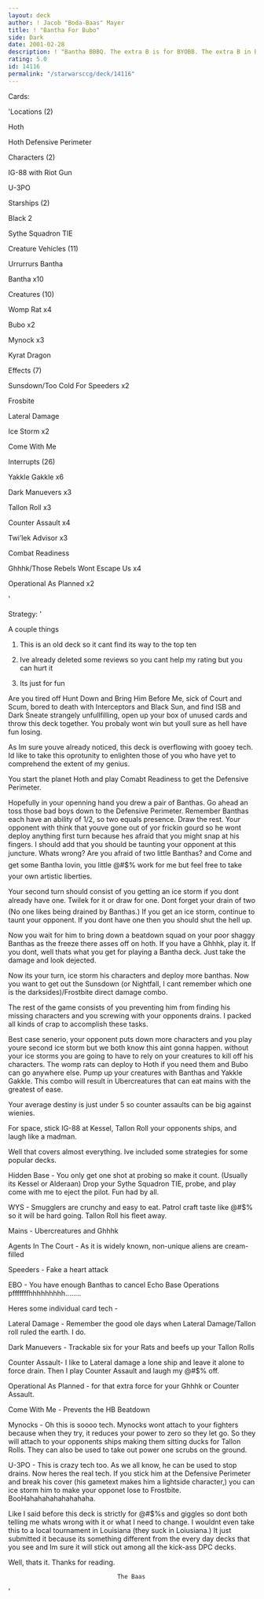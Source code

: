 ```yaml
---
layout: deck
author: ! Jacob "Boda-Baas" Mayer
title: ! "Bantha For Bubo"
side: Dark
date: 2001-02-28
description: ! "Bantha BBBQ. The extra B is for BYOBB. The extra B in BYOB is just a typo."
rating: 5.0
id: 14116
permalink: "/starwarsccg/deck/14116"
---
```

Cards: 

'Locations (2)

 Hoth

 Hoth Defensive Perimeter


Characters (2)

 IG-88 with Riot Gun

 U-3PO


Starships (2)

 Black 2

 Sythe Squadron TIE


Creature Vehicles (11)

 Urrurrurs Bantha

 Bantha x10


Creatures (10)

 Womp Rat x4

 Bubo x2

 Mynock x3

 Kyrat Dragon


Effects (7)

 Sunsdown/Too Cold For Speeders x2

 Frosbite

 Lateral Damage

 Ice Storm x2

 Come With Me


Interrupts (26)

 Yakkle Gakkle x6

 Dark Manuevers x3

 Tallon Roll x3

 Counter Assault x4

 Twi’lek Advisor x3

 Combat Readiness

 Ghhhk/Those Rebels Wont Escape Us x4

 Operational As Planned x2


'

Strategy: '

A couple things 

1. This is an old deck so it cant find its way to the top ten

2. Ive already deleted some reviews so you cant help my rating but you can hurt it

3. Its just for fun


Are you tired off Hunt Down and Bring Him Before Me, sick of Court and Scum, bored to death with Interceptors and Black Sun, and find ISB and Dark Sneate strangely unfullfilling, open up your box of unused cards and throw this deck together.  You probaly wont win but youll sure as hell have fun losing.


As Im sure youve already noticed, this deck is overflowing with gooey tech.  Id like to take this oprotunity to enlighten those of you who have yet to comprehend the extent of my genius.


You start the planet Hoth and play Comabt Readiness to get the Defensive Perimeter.


Hopefully in your openning hand you drew a pair of Banthas.  Go ahead an toss those bad boys down to the Defensive Perimeter. Remember Banthas each have an ability of 1/2, so two equals presence. Draw the rest.  Your opponent with think that youve gone out of yor frickin gourd so he wont deploy anything first turn because hes afraid that you might snap at his fingers.  I should add that you should be taunting your opponent at this juncture.  Whats wrong? Are you afraid of two little Banthas? and Come and get some Bantha lovin, you little @#$% work for me but feel free to take your own artistic liberties.  


Your second turn should consist of you getting an ice storm if you dont already have one.  Twilek for it or draw for one.  Dont forget your drain of two (No one likes being drained by Banthas.)  If you get an ice storm, continue to taunt your opponent.  If you dont have one then you should shut the hell up.


Now you wait for him to bring down a beatdown squad on your poor shaggy Banthas as the freeze there asses off on hoth.  If you have a Ghhhk, play it.  If you dont, well thats what you get for playing a Bantha deck.  Just take the damage and look dejected. 


Now its your turn, ice storm his characters and deploy more banthas.  Now you want to get out the Sunsdown (or Nightfall, I cant remember which one is the darksides)/Frostbite direct damage combo.  


The rest of the game consists of you preventing him from finding his missing characters and you screwing with your opponents drains.  I packed all kinds of crap to accomplish these tasks.


Best case senerio, your opponent puts down more characters and you play youre second ice storm but we both know this aint gonna happen.  without your ice storms you are going to have to rely on your creatures to kill off his characters.  The womp rats can deploy to Hoth if you need them and Bubo can go anywhere else.  Pump up your creatures with Banthas and Yakkle Gakkle.  This combo will result in Ubercreatures that can eat mains with the greatest of ease. 


Your average destiny is just under 5 so counter assaults can be big against wienies.


For space, stick IG-88 at Kessel, Tallon Roll your opponents ships, and laugh like a madman. 


Well that covers almost everything. Ive included some strategies for some popular decks.


Hidden Base - You only get one shot at probing so make it count. (Usually its Kessel or Alderaan) Drop your Sythe Squadron TIE, probe, and play come with me to eject the pilot.  Fun had by all.


WYS - Smugglers are crunchy and easy to eat.  Patrol craft taste like @#$% so it will be hard going.  Tallon Roll his fleet away.


Mains - Ubercreatures and Ghhhk


Agents In The Court - As it is widely known, non-unique aliens are cream-filled 


Speeders - Fake a heart attack  


EBO - You have enough Banthas to cancel Echo Base Operations pfffffffhhhhhhhhh........


Heres some individual card tech -


Lateral Damage - Remember the good ole days when Lateral Damage/Tallon roll ruled the earth. I do.


Dark Manuevers - Trackable six for your Rats and beefs up your Tallon Rolls


Counter Assault- I like to Lateral damage a lone ship and leave it alone to force drain. Then I play Counter Assault and laugh my @#$% off.


Operational As Planned - for that extra force for your Ghhhk or Counter Assault.


Come With Me - Prevents the HB Beatdown


Mynocks - Oh this is soooo tech.  Mynocks wont attach to your fighters because when they try, it reduces your power to zero so they let go.  So they will attach to your opponents ships making them sitting ducks for Tallon Rolls.  They can also be used to take out power one scrubs on the ground.


U-3PO - This is crazy tech too.  As we all know, he can be used to stop drains.  Now heres the real tech.  If you stick him at the Defensive Perimeter and break his cover (his gametext makes him a lightside character,) you can ice storm him to make your opponet lose to Frostbite. BooHahahahahahahahaha.


Like I said before this deck is strictly for @#$%s and giggles so dont both telling me whats wrong with it or what I need to change.  I wouldnt even take this to a local tournament in Louisiana (they suck in Loiusiana.)  It just submitted it because its something different from the every day decks that you see and Im sure it will stick out among all the kick-ass DPC decks.  


Well, thats it. Thanks for reading.       

                                   The Baas

'
